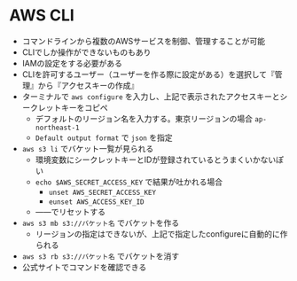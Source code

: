 # AWS CLI

- コマンドラインから複数のAWSサービスを制御、管理することが可能
- CLIでしか操作ができないものもあり
- IAMの設定をする必要がある
- CLIを許可するユーザー（ユーザーを作る際に設定がある）を選択して『管理』から『アクセスキーの作成』
- ターミナルで `aws configure` を入力し、上記で表示されたアクセスキーとシークレットキーをコピペ
  - デフォルトのリージョン名を入力する。東京リージョンの場合 `ap-northeast-1`
  - `Default output format` で `json` を指定
- `aws s3 li` でバケット一覧が見られる
  - 環境変数にシークレットキーとIDが登録されているとうまくいかないぽい
  - `echo $AWS_SECRET_ACCESS_KEY` で結果が吐かれる場合
    - `unset AWS_SECRET_ACCESS_KEY`
    - `eunset AWS_ACCESS_KEY_ID`
  - ――でリセットする
- `aws s3 mb s3://バケット名` でバケットを作る
  - リージョンの指定はできないが、上記で指定したconfigureに自動的に作られる
- `aws s3 rb s3://バケット名` でバケットを消す
- 公式サイトでコマンドを確認できる
